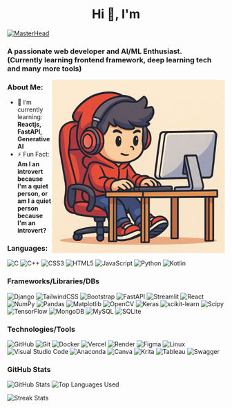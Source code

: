 <h1 align="center">Hi 👋, I'm</h1>

[![MasterHead](head.gif)](https://submist.pythonanywhere.com/)

<h3 align="left">A passionate web developer and AI/ML Enthusiast.<br>(Currently learning frontend framework, deep learning tech and many more tools)</h3>

<img align="right" alt="Coding" width="400" src="profile.png">

### About Me:

- 🌱 I’m currently learning: **Reactjs, FastAPI, Generative AI**
- ⚡ Fun Fact: **Am I an introvert because I'm a quiet person, or am I a quiet person because I'm an introvert?**

### Languages:

![C](https://img.shields.io/badge/c-%2300599C.svg?style=flat&logo=c&logoColor=white) 
![C++](https://img.shields.io/badge/c++-%2300599C.svg?style=flat&logo=c%2B%2B&logoColor=white) 
![CSS3](https://img.shields.io/badge/css3-%231572B6.svg?style=flat&logo=css3&logoColor=white) 
![HTML5](https://img.shields.io/badge/html5-%23E34F26.svg?style=flat&logo=html5&logoColor=white) 
![JavaScript](https://img.shields.io/badge/javascript-%23323330.svg?style=flat&logo=javascript&logoColor=%23F7DF1E) 
![Python](https://img.shields.io/badge/python-3670A0?style=flat&logo=python&logoColor=ffdd54)
![Kotlin](https://img.shields.io/badge/kotlin-%237F52FF.svg?style=flat&logo=kotlin&logoColor=white)

### Frameworks/Libraries/DBs

![Django](https://img.shields.io/badge/django-%23092E20.svg?style=flat&logo=django&logoColor=white) 
![TailwindCSS](https://img.shields.io/badge/Tailwind%20CSS-%2338B2AC.svg?logo=tailwind-css&logoColor=white)
![Bootstrap](https://img.shields.io/badge/bootstrap-%238511FA.svg?style=flat&logo=bootstrap&logoColor=white) 
![FastAPI](https://img.shields.io/badge/FastAPI-005571?style=flat&logo=fastapi)
![Streamlit](https://img.shields.io/badge/Streamlit-%23FE4B4B.svg?style=flat&logo=streamlit&logoColor=white)
![React](https://img.shields.io/badge/react-%2320232a.svg?style=flat&logo=react&logoColor=%2361DAFB) 
![NumPy](https://img.shields.io/badge/numpy-%23013243.svg?style=flat&logo=numpy&logoColor=white) 
![Pandas](https://img.shields.io/badge/pandas-%23150458.svg?style=flat&logo=pandas&logoColor=white) 
![Matplotlib](https://img.shields.io/badge/Matplotlib-%23ffffff.svg?style=flat&logo=Matplotlib&logoColor=black) 
![OpenCV](https://img.shields.io/badge/opencv-%23white.svg?style=flat&logo=opencv&logoColor=white)
![Keras](https://img.shields.io/badge/Keras-%23D00000.svg?style=flat&logo=Keras&logoColor=white) 
![scikit-learn](https://img.shields.io/badge/scikit--learn-%23F7931E.svg?style=flat&logo=scikit-learn&logoColor=white) 
![Scipy](https://img.shields.io/badge/SciPy-%230C55A5.svg?style=flat&logo=scipy&logoColor=%white) 
![TensorFlow](https://img.shields.io/badge/TensorFlow-%23FF6F00.svg?style=flat&logo=TensorFlow&logoColor=white) 
![MongoDB](https://img.shields.io/badge/MongoDB-%234ea94b.svg?style=flat&logo=mongodb&logoColor=white) 
![MySQL](https://img.shields.io/badge/mysql-4479A1.svg?style=flat&logo=mysql&logoColor=white) 
![SQLite](https://img.shields.io/badge/sqlite-%2307405e.svg?style=flat&logo=sqlite&logoColor=white) 

### Technologies/Tools

![GitHub](https://img.shields.io/badge/GitHub-%23121011.svg?logo=github&logoColor=white)
![Git](https://img.shields.io/badge/Git-F05032?logo=git&logoColor=fff)
![Docker](https://img.shields.io/badge/docker-%230db7ed.svg?style=flat&logo=docker&logoColor=white) 
![Vercel](https://img.shields.io/badge/vercel-%23000000.svg?style=flat&logo=vercel&logoColor=white) 
![Render](https://img.shields.io/badge/Render-%46E3B7.svg?style=flat&logo=render&logoColor=white) 
![Figma](https://img.shields.io/badge/figma-%23F24E1E.svg?style=flat&logo=figma&logoColor=white) 
![Linux](https://img.shields.io/badge/Linux-FCC624?logo=linux&logoColor=black)
![Visual Studio Code](https://img.shields.io/badge/Visual%20Studio%20Code-0078d7?logo=visualstudiocode&logoColor=white)
![Anaconda](https://img.shields.io/badge/Anaconda-%2344A833.svg?style=flat&logo=anaconda&logoColor=white) 
![Canva](https://img.shields.io/badge/Canva-%2300C4CC.svg?style=flat&logo=Canva&logoColor=white) 
![Krita](https://img.shields.io/badge/Krita-203759?style=flat&logo=krita&logoColor=EEF37B) 
![Tableau](https://img.shields.io/badge/Tableau-0176D3?logo=tableau&logoColor=fff)
![Swagger](https://img.shields.io/badge/-Swagger-%23Clojure?style=flat&logo=swagger&logoColor=white)

### GitHub Stats

<img height="140px" src="https://github-readme-stats.vercel.app/api?username=sub-mist&hide_title=true&hide_border=true&show_icons=true&include_all_commits=true&count_private=true&line_height=21&text_color=000&icon_color=000&bg_color=0,B2FEFA,0ED2F7&theme=graywhite" alt="GitHub Stats"/>
<img height="140px"src="https://github-readme-stats.vercel.app/api/top-langs/?username=sub-mist&hide=html&hide_title=true&hide_border=true&layout=compact&langs_count=6&text_color=000&icon_color=fff&bg_color=0,0ED2F7,B2FEFA&theme=graywhite" alt="Top Languages Used"/>


<p align="center">

  ![Streak Stats](https://streak-stats.demolab.com/?user=sub-mist&theme=gradient&hide_border=true&background=0,B2FEFA,0ED2F7&border=DDDDDD&stroke=000000)

</p>

